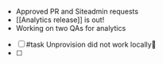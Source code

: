 - Approved PR and Siteadmin requests
- [[Analytics release]] is out!
- Working on two QAs for analytics
- [ ] #task Unprovision did not work locally📅 
- [ ] 